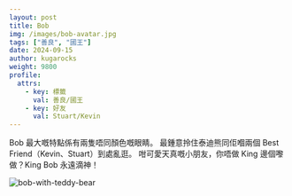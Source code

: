 ```yaml
---
layout: post
title: Bob
img: /images/bob-avatar.jpg
tags: ["善良", "國王"]
date: 2024-09-15
author: kugarocks
weight: 9800
profile:
  attrs:
    - key: 標籤
      val: 善良/國王
    - key: 好友
      val: Stuart/Kevin
---
```


Bob 最大嘅特點係有兩隻唔同顏色嘅眼睛。
最鍾意拎住泰迪熊同佢嗰兩個 Best Friend（Kevin、Stuart）到處亂逛。
咁可愛天真嘅小朋友，你唔做 King 邊個嚟做？King Bob 永遠滴神！

![bob-with-teddy-bear](/images/bob-with-teddy-bear.jpg)
